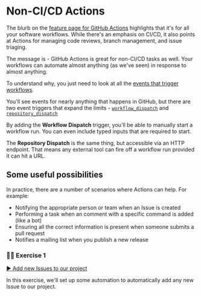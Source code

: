 # Non-CI/CD Actions

The blurb on the [feature page for GitHub Actions](https://github.com/features/actions) highlights that it's for all your software workflows. While there's an emphasis on CI/CD, it also points at Actions for managing code reviews, branch management, and issue triaging.

The message is - GitHub Actions is great for non-CI/CD tasks as well. Your workflows can automate almost anything (as we've seen) in response to almost anything.

To understand why, you just need to look at all the [events that trigger workflows](https://docs.github.com/en/actions/using-workflows/events-that-trigger-workflows).

You'll see events for nearly anything that happens in GitHub, but there are two event triggers that expand the limits - [`workflow_dispatch`](https://docs.github.com/en/actions/using-workflows/events-that-trigger-workflows#workflow_dispatch) and [`repository_dispatch`](https://docs.github.com/en/actions/using-workflows/events-that-trigger-workflows#repository_dispatch)

By adding the **Workflow Dispatch** trigger, you'll be able to manually start a workflow run. You can even include typed inputs that are required to start.

The **Repository Dispatch** is the same thing, but accessible via an HTTP endpoint. That means any external tool can fire off a workflow run provided it can hit a URL.

## Some useful possibilities

In practice, there are a number of scenarios where Actions can help. For example:
- Notifying the appropriate person or team when an Issue is created
- Performing a task when an comment with a specific command is added (like a bot)
- Ensuring all the correct information is present when someone submits a pull request
- Notifies a mailing list when you publish a new release

### 👩‍💻 Exercise 1

[▶️ Add new Issues to our project](exercise-1.md)

In this exercise, we'll set up some automation to automatically add any new Issue to our project.
